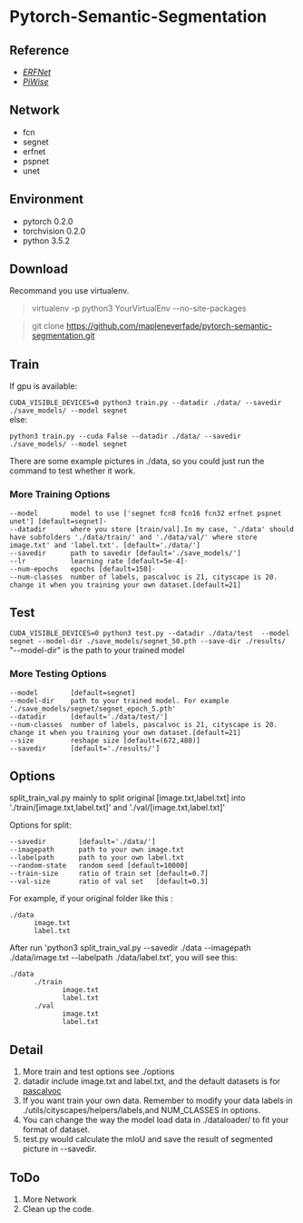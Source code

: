 # Pytorch-Semantic-Segmentation 
## Reference
- *[ERFNet](https://github.com/Eromera/erfnet_pytorch)*
- *[PiWise](https://github.com/bodokaiser/piwise)*
## Network
- fcn
- segnet
- erfnet
- pspnet
- unet
## Environment
- pytorch 0.2.0
- torchvision 0.2.0
- python 3.5.2  

## Download
Recommand you use virtualenv.
> virtualenv -p python3 YourVirtualEnv --no-site-packages  

> git clone https://github.com/mapleneverfade/pytorch-semantic-segmentation.git  

## Train 
 If gpu is available:  
 
 `CUDA_VISIBLE_DEVICES=0 python3 train.py --datadir ./data/ --savedir ./save_models/ --model segnet`  
 else:  
 
 `python3 train.py --cuda False --datadir ./data/ --savedir ./save_models/ --model segnet`  
 
 There are some example pictures in ./data, so you could just run the command to test whether it  work.
### More Training Options
    --model        model to use ['segnet fcn8 fcn16 fcn32 erfnet pspnet unet'] [default=segnet]·
    --datadir      where you store [train/val].In my case, './data' should have subfolders './data/train/' and './data/val/' where store image.txt' and 'label.txt'. [default='./data/']
    --savedir      path to savedir [default='./save_models/']
    --lr           learning rate [default=5e-4]·
    --num-epochs   epochs [default=150]·
    --num-classes  number of labels, pascalvoc is 21, cityscape is 20. change it when you training your own dataset.[default=21] 

## Test
 `CUDA_VISIBLE_DEVICES=0 python3 test.py --datadir ./data/test  --model segnet --model-dir ./save_models/segnet_50.pth --save-dir ./results/`  
 "--model-dir" is the path to your trained model
### More Testing Options
    --model        [default=segnet]
    --model-dir    path to your trained model. For example './save_models/segnet/segnet_epoch_5.pth'
    --datadir      [default='./data/test/']
    --num-classes  number of labels, pascalvoc is 21, cityscape is 20. change it when you training your own dataset.[default=21]
    --size         reshape size [default=(672,480)]
    --savedir      [default='./results/']
## Options
split_train_val.py mainly to split original [image.txt,label.txt] into './train/[image.txt,label.txt]' and './val/[image.txt,label.txt]'  

Options for split:  

    --savedir        [default='./data/']
    --imagepath      path to your own image.txt
    --labelpath      path to your own label.txt
    --random-state   random seed [default=10000]
    --train-size     ratio of train set [default=0.7]
    --val-size       ratio of val set   [default=0.3]
For example, if your original folder like this :  

    ./data
          image.txt
          label.txt
After run 'python3 split_train_val.py --savedir ./data --imagepath ./data/image.txt --labelpath ./data/label.txt', you will see this:  

    ./data
          ./train
                 image.txt
                 label.txt
          ./val   
                 image.txt
                 label.txt
                                                      
## Detail
1. More train and test options see ./options
2. datadir include image.txt and label.txt, and the default datasets is for [pascalvoc](http://host.robots.ox.ac.uk/pascal/VOC/voc2012/segexamples/index.html)
3. If you want train your own data. Remember to modify your data labels in ./utils/cityscapes/helpers/labels,and NUM_CLASSES in options.
4. You can change the way the model load data in ./dataloader/ to fit your format of dataset. 
5. test.py would calculate the mIoU and save the result of segmented picture in --savedir.

## ToDo
1. More Network
2. Clean up the code.
